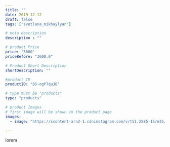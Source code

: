 ```yaml
---
title: ""
date: 2019-12-12
draft: false
tags: ["svetlana_mikhaylyan"]

# meta description
description : ""

# product Price
price: "3000"
priceBefore: "3600.0"

# Product Short Description
shortDescription: ""

#product ID
productID: "B5-ogP7quJB"

# type must be "products"
type: "products"

# product Images
# first image will be shown in the product page
images:
  - image: "https://scontent-arn2-1.cdninstagram.com/v/t51.2885-15/e35/75341458_173943140465535_6223042435592666109_n.jpg?se=7&tp=1&_nc_ht=scontent-arn2-1.cdninstagram.com&_nc_cat=103&_nc_ohc=7JvrKg67ZjMAX-7TDU0&oh=ef3828eca601738d31b8f83d8a77f889&oe=607547E6&ig_cache_key=MjE5NzM3MTgwNjE5NDI2MjU5Mw%3D%3D.2"

---
```

lorem
